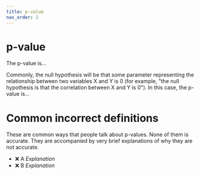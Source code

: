 ```yaml
---
title: p-value
nav_order: 2
---
```


# p-value

The p-value is...

Commonly, the null hypothesis will be that some parameter representing the relationship between two variables X and Y is 0 (for example, "the null hypothesis is that the correlation between X and Y is 0"). In this case, the p-value is...

# Common incorrect definitions

These are common ways that people talk about p-values. None of them is accurate. They are accompanied by very brief explanations of why they are not accurate.

* ❌ A *Explanation*
* ❌ B *Explanation*
